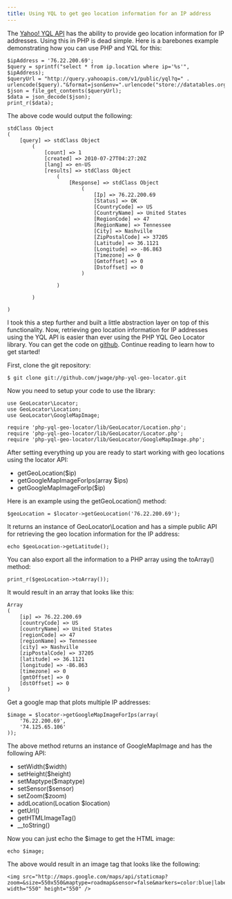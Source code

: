 ```yaml
---
title: Using YQL to get geo location information for an IP address
---
```

<p>The <a href="http://developer.yahoo.com/yql/" target="_blank">Yahoo! YQL API</a> has the ability to provide geo location information for IP addresses. Using this in PHP is dead simple. Here is a barebones example demonstrating how you can use PHP and YQL for this:</p>

<pre><code>$ipAddress = '76.22.200.69';
$query = sprintf("select * from ip.location where ip='%s'", $ipAddress);
$queryUrl = "http://query.yahooapis.com/v1/public/yql?q=" . urlencode($query)."&amp;format=json&amp;env=".urlencode("store://datatables.org/alltableswithkeys");
$json = file_get_contents($queryUrl);
$data = json_decode($json);
print_r($data);
</code></pre>

<p>The above code would output the following:</p>

<pre><code>stdClass Object
(
    [query] =&gt; stdClass Object
        (
            [count] =&gt; 1
            [created] =&gt; 2010-07-27T04:27:20Z
            [lang] =&gt; en-US
            [results] =&gt; stdClass Object
                (
                    [Response] =&gt; stdClass Object
                        (
                            [Ip] =&gt; 76.22.200.69
                            [Status] =&gt; OK
                            [CountryCode] =&gt; US
                            [CountryName] =&gt; United States
                            [RegionCode] =&gt; 47
                            [RegionName] =&gt; Tennessee
                            [City] =&gt; Nashville
                            [ZipPostalCode] =&gt; 37205
                            [Latitude] =&gt; 36.1121
                            [Longitude] =&gt; -86.863
                            [Timezone] =&gt; 0
                            [Gmtoffset] =&gt; 0
                            [Dstoffset] =&gt; 0
                        )

                )

        )

)
</code></pre>

<p>I took this a step further and built a little abstraction layer on top of this functionality. Now, retrieving geo location information for IP addresses using the YQL API is easier than ever using the PHP YQL Geo Locator library. You can get the code on <a href="http://github.com/jwage/php-yql-geo-locator" target="_blank">github</a>. Continue reading to learn how to get started!</p>

<p>First, clone the git repository:</p>

<pre><code>$ git clone git://github.com/jwage/php-yql-geo-locator.git
</code></pre>

<p>Now you need to setup your code to use the library:</p>

<pre><code>use GeoLocator\Locator;
use GeoLocator\Location;
use GeoLocator\GoogleMapImage;

require 'php-yql-geo-locator/lib/GeoLocator/Location.php';
require 'php-yql-geo-locator/lib/GeoLocator/Locator.php';
require 'php-yql-geo-locator/lib/GeoLocator/GoogleMapImage.php';
</code></pre>

<p>After setting everything up you are ready to start working with geo locations
using the locator API:</p>

<ul><li>getGeoLocation($ip)</li>
<li>getGoogleMapImageForIps(array $ips)</li>
<li>getGoogleMapImageForIp($ip)</li>
</ul><p>Here is an example using the getGeoLocation() method:</p>

<pre><code>$geoLocation = $locator-&gt;getGeoLocation('76.22.200.69');
</code></pre>

<p>It returns an instance of GeoLocator\Location and has a simple public API for retrieving the geo location information for the IP address:</p>

<pre><code>echo $geoLocation-&gt;getLatitude();
</code></pre>

<p>You can also export all the information to a PHP array using the toArray() method:</p>

<pre><code>print_r($geoLocation-&gt;toArray());
</code></pre>

<p>It would result in an array that looks like this:</p>

<pre><code>Array
(
    [ip] =&gt; 76.22.200.69
    [countryCode] =&gt; US
    [countryName] =&gt; United States
    [regionCode] =&gt; 47
    [regionName] =&gt; Tennessee
    [city] =&gt; Nashville
    [zipPostalCode] =&gt; 37205
    [latitude] =&gt; 36.1121
    [longitude] =&gt; -86.863
    [timezone] =&gt; 0
    [gmtOffset] =&gt; 0
    [dstOffset] =&gt; 0
)
</code></pre>

<p>Get a google map that plots multiple IP addresses:</p>

<pre><code>$image = $locator-&gt;getGoogleMapImageForIps(array(
    '76.22.200.69',
    '74.125.65.106'
));
</code></pre>

<p>The above method returns an instance of GoogleMapImage and has the following API:</p>

<ul><li>setWidth($width)</li>
<li>setHeight($height)</li>
<li>setMaptype($maptype)</li>
<li>setSensor($sensor)</li>
<li>setZoom($zoom)</li>
<li>addLocation(Location $location)</li>
<li>getUrl()</li>
<li>getHTMLImageTag()</li>
<li>__toString()</li>
</ul><p>Now you can just echo the $image to get the HTML image:</p>

<pre><code>echo $image;
</code></pre>

<p>The above would result in an image tag that looks like the following:</p>

<pre><code>&lt;img src="http://maps.google.com/maps/api/staticmap?zoom=&amp;size=550x550&amp;maptype=roadmap&amp;sensor=false&amp;markers=color:blue|label:76.22.200.69|36.1121,-86.863&amp;markers=color:blue|label:74.125.65.106|37.4192,-122.057" width="550" height="550" /&gt;
</code></pre>
